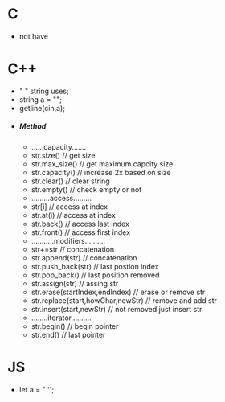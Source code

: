 # C
- not have
# C++
- " " string uses;
- string a = "";
- getline(cin,a);
- ##### Method
	- ......capacity.......
	- str.size() // get size
	- str.max_size() // get maximum capcity size
	- str.capacity() // increase 2x based on size
	- str.clear() // clear string
	- str.empty() // check empty or not
	- .........access.........
	- str\[i] // access at index
	- str.at(i) // access at index
	- str.back() // access last index
	- str.front() // access first index
	- ...........modifiers..........
	- str+=str // concatenation
	- str.append(str) // concatenation
	- str.push_back(str) // last postion index
	- str.pop_back() // last position removed
	- str.assign(str) // assing str
	- str.erase(startIndex,endIndex) // erase or remove str
	- str.replace(start,howChar,newStr) // remove and add str
	- str.insert(start,newStr) // not removed just insert str
	- ........iterator..........
	- str.begin() // begin pointer
	- str.end() // last pointer
# JS
- let a = " '';